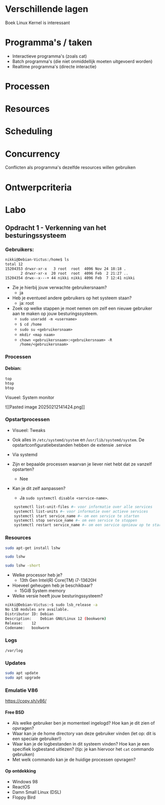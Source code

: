 # Verschillende lagen

Boek Linux Kernel is interessant

# Programma's / taken

- Interactieve programma's (zoals cat)
- Batch programma's (die niet onmiddellijk moeten uitgevoerd worden)
- Realtime programma's (directe interactie) 

# Processen

# Resources

# Scheduling

# Concurrency

Conflicten als programma's dezelfde resources willen gebruiken

# Ontwerpcriteria
 
 # Labo
## Opdracht 1 - Verkenning van het besturingssysteem

### Gebruikers:

```bash
nikki@Debian-Victus:/home$ ls
total 12
15204353 drwxr-xr-x   3 root  root  4096 Nov 24 18:18 .
       2 drwxr-xr-x  20 root  root  4096 Feb  2 21:27 ..
15204354 drwx--x---+ 44 nikki nikki 4096 Feb  7 12:41 nikki

```

- Zie je hierbij jouw verwachte gebruikersnaam?
	- ja
- Heb je eventueel andere gebruikers op het systeem staan?
	- ja: root
- Zoek op welke stappen je moet nemen om zelf een nieuwe gebruiker aan te maken op jouw besturingssysteem.
	- `sudo useradd -m <username>`
	- `$ cd /home` 
	- `sudo su <gebruikersnaam>` 
	- `mkdir <map naam>` 
	- `chown <gebruikersnaam>:<gebruikersnaam> -R /home/<gebruikersnaam>`

### Processen

#### Debian:

```bash
top
htop
btop
```

Visueel: System monitor

![[Pasted image 20250212141424.png]]
### Opstartprocessen

- Visueel: Tweaks

- Ook alles in `/etc/systemd/system` en /`usr/lib/systemd/system`. De opstartconfiguratiebestanden hebben de extensie .service

- Via systemd

- Zijn er bepaalde processen waarvan je liever niet hebt dat ze vanzelf opstarten?
	- Nee
- Kan je dit zelf aanpassen?
	- Ja `sudo systemctl disable <service-name>`.

```bash
    systemctl list-unit-files #– voor informatie over alle services
    systemctl list-units #– voor informatie over actieve services
    systemctl start service_name #– om een service te starten
    systemctl stop service_name #– om een service te stoppen
    systemctl restart service_name #– om een service opnieuw op te starten
```

### Resources

```bash
sudo apt-get install lshw

sudo lshw

sudo lshw -short
```

- Welke processor heb je?
	- 13th Gen Intel(R) Core(TM) i7-13620H
- Hoeveel geheugen heb je beschikbaar?
	- 15GiB System memory
- Welke versie heeft jouw besturingssysteem?
```bash
nikki@Debian-Victus:~$ sudo lsb_release -a
No LSB modules are available.
Distributor ID:	Debian
Description:	Debian GNU/Linux 12 (bookworm)
Release:	12
Codename:	bookworm
```

### Logs

`/var/log`

### Updates

```bash
sudo apt update
sudo apt upgrade
```


### Emulatie V86

https://copy.sh/v86/

#### Free BSD

- Als welke gebruiker ben je momenteel ingelogd? Hoe kan je dit zien of opvragen?
- Waar kan je de home directory van deze gebruiker vinden (let op: dit is een speciale gebruiker!)
- Waar kan je de logbestanden in dit systeem vinden? Hoe kan je een specifiek logbestand uitlezen? (tip: je kan hiervoor het `cat` commando gebruiken)
- Met welk commando kan je de huidige processen opvragen?

#### Op ontdekking

- Windows 98
- ReactOS
- Damn Small Linux (DSL)
- Floppy Bird
